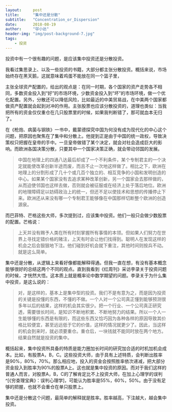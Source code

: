 ```yaml
---
layout:     post
title:      "集中还是分散"
subtitle:   "Concentration_or_Dispersion"
date:       2018-08-19
author:     "邬小达"
header-img: "img/post-background-7.jpg"
tags:
    - 投资
---
```




投资中有一个很有趣的问题，是应该集中投资还是分散投资。

我看过集思录上、以及一些投资的书籍，大部分都主张分散投资。概括来说，市场始终存在黑天鹅，这就意味着鸡蛋不能放在同一个篮子里，

主张全球资产配置的，给出的观点是：在同一时期，各个国家的资产走势各不相同，多数资金投入到“好”的市场环境，少数资金投入到“坏”的市场环境，做一个优化配置。另外，分散还可以降低风险，比如最近的中美贸易战，在中美两个国家都做资产配置就会起到对冲的作用。主张股票也应该分散投资的，道理也类似：当我把所有的资金仅仅重仓在几只股票里的时候，如果我判断错了，那可就血本无归了。

在《枪炮、病菌与钢铁》一书中，戴蒙德探究中国为何没有成为现代化的中心这个问题，把原因也聚焦在了集中和分散上。他提到正是由于中国的统一政权，导致决策权只把握在皇帝的手中。一旦皇帝做错了某个决定，就会对社会造成巨大的影响。而欧洲各国决策分散，只要其中一个国家决策正确，就会带动邻国的发展。

> 中国在地理上的四通八达最后却成了一个不利条件，某个专制君主的一个决定就能使改革创新半途而废，而且不止一次地这样做了。相比之下，欧洲在地理上的分割形成了几十个或几百个独立的、相互竞争的小国和发明创造的中心。如果某个国家没有去追求某种改革创新，另一个国家会去那样做的，从而迫使邻国也这样去做，否则就会被征服或在经济上处于落后地位。欧洲的地理障碍足以妨碍政治上的统一，但还不足以使技术和思想的传播停止下来。欧洲还从来没有哪一个专制君王能够像在中国那样切断整个欧洲的创造源泉。

而巴菲特、芒格这些大师，多次提到过，应该集中投资。他们一般只会做少数股票的配置。芒格说：

> 上天并没有赐予人类在所有时刻掌握所有事情的本领。但如果人们努力在世界上寻找定错价格的赌注，上天有时会让他们找得到。聪明人在发现这样的机会之后会狠狠地下注。他们碰到好机会就下重注，其他时间则按兵不动。就是这么简单。

集中还是分散，从逻辑上来看好像都能解释得通。但我一直在想，有没有基本概念能够很好的总结这两个不同的观点。直到我看到《红周刊》采访李录关于投资问题的时候，才恍然大悟。这本质上就是概率论中数学期望的问题。李录关于为什么集中投资，是这么说的：

> 对，是这样的，基本上是集中型的投资。我们不是有意为之，而是因为投资的关键是投懂的东西，不懂的不做。一个人对一个公司真正懂到能够预测很多年以后的结果，这样的机会其实很少。把一个行业、一个公司真正研究透，需要很长时间，是知识不断地积累、不断地努力的结果。所以一个人一生能够懂的东西是有限的，而这些东西又恰巧因为各种各样的原因导致其价格比较便宜，甚至远远低于它的价值，这样的情况就更少了。因此，当这样的机会到来时，就必须要重仓。重仓后，一块钱就不能同时放在两个地方。结果自然就是投资的集中。

概括起来，集中投资所具备的特质是能力圈加长时间的研究加合适的时机加机会成本。比如，有股票A，B，C。这些投资大师，由于具有上述特质，会判断出胜率是90%，80%，70%。那么相应地，投入的资金会按照胜率依次递减，把大部分资金投入到胜率为90%的股票A上。这也就是集中投资的原因。而对于我们这样的普通人而言，对股票A，B，C的了解肯定比不上投资大师，在加上心理学的误判^[《穷查理宝典》：误判心理学]，可能认为胜率是55%，60%，50%。由于没有足够的把握，也就不会重仓在单只股票上。

集中还是分散这个问题，最简单的解释就是胜率。胜率越高，下注越大，越会集中投资。
